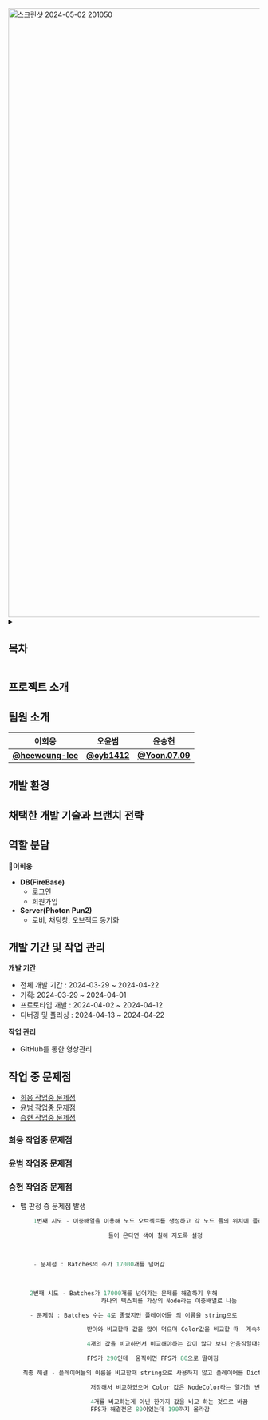 <img width="1219" alt="스크린샷 2024-05-02 201050" src="https://github.com/samhomesss/TeamProject/assets/159544864/fc0728a4-56a8-4bb9-b9a3-070a4c2561d3">

<details><summary> 

  ## **목차**
  
</summary>
  
- [프로젝트 소개](#프로젝트-소개)
  
- [팀원 소개](#팀원-소개)
  
- [개발 환경](#개발-환경)

- [채택한 개발 기술과 브랜치 전략](#채택한-개발-기술과-브랜치-전략)

- [역할 분담](#역할-분담)

- [개발 기간 및 작업 관리](#개발-기간-및-작업-관리)

- [작업 중 문제점](#작업-중-문제점)
  

</details>

## **프로젝트 소개** 


## **팀원 소개** 

|  **이희웅**  |  **오윤범**  |  **윤승현**  |
|  ------  |  ------  |  ------  |
| [**@heewoung-lee**](https://github.com/heewoung-lee)  |  [**@oyb1412**](https://github.com/oyb1412) |  [**@Yoon.07.09**](https://github.com/samhomesss)  |

## **개발 환경** 


## **채택한 개발 기술과 브랜치 전략** 


## **역할 분담** 
**🍊이희웅**

- **DB(FireBase)**
    - 로그인
    - 회원가입
- **Server(Photon Pun2)**
    - 로비, 채팅창, 오브젝트 동기화

## **개발 기간 및 작업 관리** 

**개발 기간**

- 전체 개발 기간 : 2024-03-29 ~ 2024-04-22
- 기획:  2024-03-29 ~ 2024-04-01
- 프로토타입 개발 : 2024-04-02 ~ 2024-04-12
- 디버깅 및 폴리싱 : 2024-04-13 ~ 2024-04-22

**작업 관리**

- GitHub를 통한 형상관리

## **작업 중 문제점** 

- [희웅 작업중 문제점](#희웅-작업중-문제점)
- [윤범 작업중 문제점](#윤범-작업중-문제점)
- [승현 작업중 문제점](#승현-작업중-문제점)
### 희웅 작업중 문제점
### 윤범 작업중 문제점
### 승현 작업중 문제점
- 맵 판정 중 문제점 발생
```scala
       1번째 시도 - 이중배열을 이용해 노드 오브젝트를 생성하고 각 노드 들의 위치에 플레이어가 

                            들어 온다면 색이 칠해 지도록 설정

        

       - 문제점 : Batches의 수가 17000개를 넘어감

      

      2번째 시도 - Batches가 17000개를 넘어가는 문제를 해결하기 위해
                          하나의 텍스쳐를 가상의 Node라는 이중배열로 나눔

      - 문제점 : Batches 수는 4로 줄였지만 플레이어들 의 이름을 string으로 

                      받아와 비교할때 값을 많이 먹으며 Color값을 비교할 때  계속해서 

                      4개의 값을 비교하면서 비교해야하는 값이 많다 보니 안움직일때는 

                      FPS가 290인데  움직이면 FPS가 80으로 떨어짐

    최종 해결 - 플레이어들의 이름을 비교할때 string으로 사용하지 않고 플레이어를 Dictionary에 

                       저장해서 비교하였으며 Color 값은 NodeColor라는 열거형 변수를 만들어서 

                       4개를 비교하는게 아닌 한가지 값을 비교 하는 것으로 바꿈
                       FPS가 해결전은 80이었는데 190까지 올라감

```









